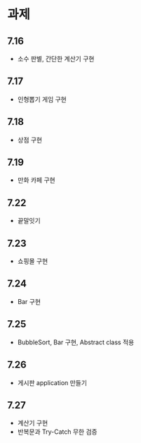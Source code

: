 # 과제
## 7.16
 - 소수 판별, 간단한 계산기 구현

## 7.17
 - 인형뽑기 게임 구현

## 7.18
 - 상점 구현

## 7.19
 - 만화 카페 구현

## 7.22
 - 끝말잇기

## 7.23
 - 쇼핑몰 구현

## 7.24
 - Bar 구현

## 7.25
 - BubbleSort, Bar 구현, Abstract class 적용

## 7.26
 - 게시판 application 만들기

## 7.27
 - 계산기 구현 
 - 반복문과 Try-Catch 무한 검증